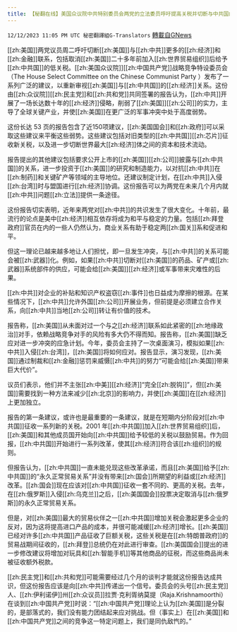 ```yaml
---
title: 【秘翻在线】美国众议院中共特别委员会两党的立法委员呼吁提高关税并切断与中共国的经济联系
---
```

`12/12/2023 11:05 PM UTC 秘密翻譯組G-Translators` [轉載自GNews](https://gnews.org/articles/2102100)

         

[[zh:美国]]两党议员周二呼吁切断[[zh:美国]]与[[zh:中共]]更多的[[zh:经济]]和[[zh:金融]]联系，包括取消[[zh:美国]]二十多年前加入[[zh:世界贸易组织]]后给予[[zh:中共国]]的低关税。[[zh:美国众议院]][[zh:中国共产党]]战略竞争特设委员会（The House Select Committee on the Chinese Communist Party ）发布了一系列广泛的建议，以重新审视[[zh:美国]]与[[zh:中共国]]的[[zh:经济]]关系。这份由[[zh:众议院]][[zh:民主党]]和[[zh:共和党]]共同签署的报告认为，[[zh:中共]]开展了一场长达数十年的[[zh:经济]]侵略，削弱了[[zh:美国]][[zh:公司]]的实力，主导了全球关键产业，并使[[zh:美国]]在更广泛的军事冲突中处于高度弱势。

这份长达 53 页的报告包含了近150项建议，[[zh:美国国会]]和[[zh:政府]]可以采取这些建议来平衡这些弱势。这些建议包括对旧类型的[[zh:中共国]][[zh:芯片]]征收新关税，以及进一步切断世界最大[[zh:经济]]体之间的资本和技术流动。

报告提出的其他建议包括要求公开上市的[[zh:美国]][[zh:公司]]披露与[[zh:中共国]]的关系，进一步投资于[[zh:美国]]的研究和制造能力，以对抗[[zh:中共]]在[[zh:制药]]和关键矿产等领域的主导地位。还建议制定计划，在[[zh:中共]]入侵[[zh:台湾]]时与盟国进行[[zh:经济]]协调。这份报告可以为两党在未来几个月内就[[zh:中共]]问题[[zh:立法]]提供一条途径。

这份报告切实表明，近年来两党对[[zh:中共]]的共识发生了很大变化。十年前，最流行的论点是美中[[zh:经济]]相互依存将成为和平与稳定的力量。包括[[zh:拜登政府]]官员在内的一些人仍然认为，商业关系有助于稳定两[[zh:国关]]系和促进和平。

但这一理论已越来越多地让人们担忧，即一旦发生冲突，与[[zh:中共]]的关系可能会被[[zh:武器]]化。例如，如果[[zh:中共]]切断对[[zh:美国]]的药品、矿产或[[zh:武器]]系统部件的供应，可能会给[[zh:美国]][[zh:经济]]或军事带来灾难性的后果。

[[zh:中共]]对企业的补贴和知识产权盗窃[[zh:事件]]也日益成为摩擦的根源。在某些情况下，[[zh:中共]]允许外国[[zh:公司]]开展业务，但前提是必须建立合作关系，向[[zh:中共]]当地[[zh:公司]]转让有价值的技术。

报告称，[[zh:美国]]从未面对过一个与之[[zh:经济]]联系如此紧密的[[zh:地缘政治]]对手，依赖战略竞争对手的风险有多大仍不得而知。报告称，[[zh:美国]]缺乏应对进一步冲突的应急计划。今年，委员会主持了一次桌面演习，模拟如果[[zh:中共]]入侵[[zh:台湾]]，[[zh:美国]]将如何应对。报告显示，演习发现，[[zh:美国]]通过制裁和[[zh:金融]]惩罚来威慑[[zh:中共]]的努力“可能会给[[zh:美国]]带来巨大代价”。

议员们表示，他们并不主张[[zh:中美]][[zh:经济]]“完全[[zh:脱钩]]”，但[[zh:美国]]需要找到一种方法来减少[[zh:北京]]的影响力，并使[[zh:美国]]在[[zh:经济]]上更加独立。

报告的第一条建议，或许也是最重要的一条建议，就是在短期内分阶段对[[zh:中共国]]征收一系列新的关税。2001 年[[zh:中共国]]加入[[zh:世界贸易组织]]后，[[zh:美国]]和其他成员国开始向[[zh:中共国]]给予较低的关税以鼓励贸易。作为回报，[[zh:中共国]]开始进行一系列改革，使其[[zh:经济]]符合该[[zh:组织]]的规则。

但报告认为，[[zh:中共国]]一直未能兑现这些改革承诺，而且[[zh:美国]]给予[[zh:中共国]]的“永久正常贸易关系”并没有带来[[zh:国会]]所期望的利益或[[zh:经济]]改革。[[zh:国会]]现在应该对[[zh:中共国]]征收一套不同的、更高的关税。去年，在[[zh:俄罗斯]]入侵[[zh:乌克兰]]之后，[[zh:美国国会]]投票决定取消与[[zh:俄罗斯]]的永久正常贸易关系。

但是，对[[zh:美国]]最大的贸易伙伴之一[[zh:中共国]]增加关税会激起更多企业的反对，因为这将提高进口产品的成本，并很可能减缓[[zh:经济]]增长。[[zh:美国]]已经对许多[[zh:中共国]]产品征收了巨额关税，这些关税是在[[zh:特朗普政府]]的贸易战期间征收的，[[zh:拜登]]总统仍在对此进行审查。[[zh:美国国会]]提出的进一步修改建议将增加对玩具和[[zh:智能手机]]等其他商品的征税，而这些商品尚未被征收额外税款。

[[zh:民主党]]和[[zh:共和党]]可能需要经过几个月的谈判才能就这份报告达成共识，但这份报告应该是向[[zh:中共]]传递出一个信号。委员会的头号[[zh:民主党]]人、[[zh:伊利诺伊]]州[[zh:众议员]]拉贾·克利胥纳莫提（Raja.Krishnamoorthi）在谈到[[zh:中国共产党]]时说：“[[zh:中国共产党]]理论上认为[[zh:美国]]是分裂的，是部落式的，我们没有能力团结起来应对挑战。但（事实上）在[[zh:美国]]和[[zh:中国共产党]]之间的竞争这一特定问题上，我们是同仇敌忾的。”
